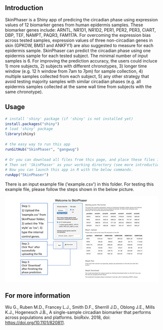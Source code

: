 ## Introduction

SkinPhaser is a Shiny app of predicing the circadian phase using expression values of 12 biomarker genes from human epidermis samples. These biomarker genes include: ARNTL, NR1D1, NR1D2, PER1, PER2, PER3, CIART, DBP, TEF, NAMPT, PAQR3, FAM117A. For overcoming the expression bias across tested samples, expression values of three non-circadian genes in skin (GPKOW, BMS1 and ANKFY1) are also suggested to measure for each epidermis sample. SkinPhaser can predict the circadian phase using one epidermis sample for each tested subject. The minimal number of input samples is 6. For improving the prediction accuracy, the users could incluce 1) more subjects, 2) subjects with different chronotypes, 3) longer time window (e.g. 12 h window from 7am to 7pm) for sample collection, 4) multiple samples collected from each subject, 5) any other strategy that avoid testing majority samples with similar circadian phases (e.g. all epidermis samples collected at the same wall time from subjects with the same chronotype). 
 
## Usage
```r
# install 'shiny' package (if 'shiny' is not installed yet)
install.packages("shiny")
# load 'shiny' package
library(shiny)

# the easy way to run this app 
runGitHub("SkinPhaser", "gangwug")

# Or you can download all files from this page, and place these files into an directory named 'SkinPhaser'. 
# Then set 'SkinPhaser' as your working directory (see more introduction about working directory-http://shiny.rstudio.com/tutorial/quiz/). 
# Now you can launch this app in R with the below commands.
runApp("SkinPhaser")

```
There is an input example file ('example.csv') in this folder. For testing this example file, please follow the steps shown in the below picture. 

![](SkinPhaserDemo.png)


## For more information
Wu G., Ruben M.D., Francey L.J., Smith D.F., Sherrill J.D., Oblong J.E., Mills K.J., Hogenesch J.B., A single-sample circadian biomarker that performs across populations and platforms. bioRxiv. 2018, doi: https://doi.org/10.1101/820811.
